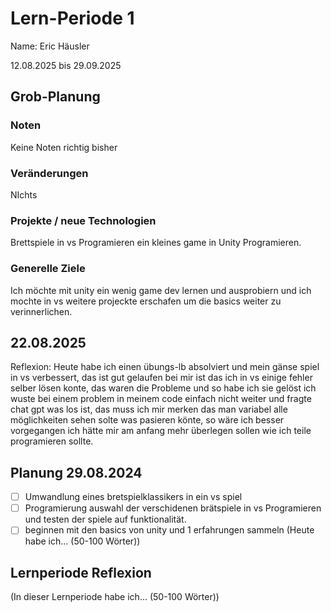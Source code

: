 # Lern-Periode 1
Name: Eric Häusler

12.08.2025 bis 29.09.2025

## Grob-Planung
### Noten
Keine Noten richtig bisher

### Veränderungen
NIchts

### Projekte / neue Technologien
Brettspiele in vs Programieren ein kleines game in Unity Programieren.
### Generelle Ziele
Ich möchte mit unity ein wenig game dev lernen und ausprobiern und ich mochte in vs weitere projeckte erschafen um die basics weiter zu verinnerlichen.
## 22.08.2025
Reflexion: Heute habe ich einen übungs-lb absolviert und mein gänse spiel in vs verbessert, das ist gut gelaufen bei mir ist das ich in vs einige fehler selber lösen konte, das waren die Probleme und so habe ich sie gelöst ich wuste bei einem problem in meinem code einfach nicht weiter und fragte chat gpt was los ist, das muss ich mir merken das man variabel alle möglichkeiten sehen solte was pasieren könte, so wäre ich besser vorgegangen ich hätte mir am anfang mehr überlegen sollen wie ich teile programieren sollte.

## Planung 29.08.2024

- [ ] Umwandlung eines bretspielklassikers in ein vs spiel
- [ ] Programierung auswahl der verschidenen brätspiele in vs Programieren und testen der spiele auf funktionalität.
- [ ] beginnen mit den basics von unity und 1 erfahrungen sammeln
(Heute habe ich... (50-100 Wörter))
## Lernperiode Reflexion
(In dieser Lernperiode habe ich... (50-100 Wörter))


